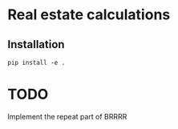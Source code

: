 # Real estate calculations

Installation
--------------
`pip install -e .`

# TODO

Implement the repeat part of BRRRR
